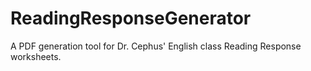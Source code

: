 # ReadingResponseGenerator
A PDF generation tool for Dr. Cephus' English class Reading Response worksheets.
